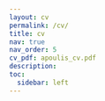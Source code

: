```yaml
---
layout: cv
permalink: /cv/
title: cv
nav: true
nav_order: 5
cv_pdf: apoulis_cv.pdf
description:
toc:
  sidebar: left
---
```

